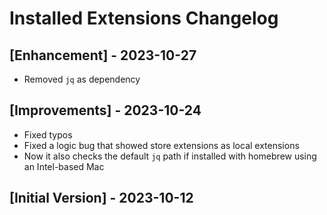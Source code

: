 # Installed Extensions Changelog

## [Enhancement] - 2023-10-27

- Removed `jq` as dependency


## [Improvements] - 2023-10-24

- Fixed typos
- Fixed a logic bug that showed store extensions as local extensions
- Now it also checks the default `jq` path if installed with homebrew using an Intel-based Mac

## [Initial Version] - 2023-10-12
